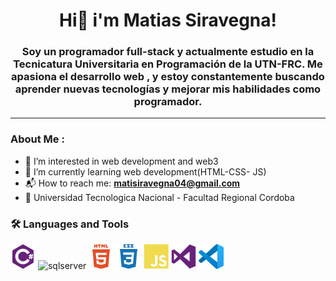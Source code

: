  <h1 align=" center">Hi👋 i'm Matias Siravegna!</h1>
 <h3 align=" center">Soy un programador full-stack y actualmente estudio en la Tecnicatura Universitaria en Programación de la UTN-FRC. Me apasiona el desarrollo web , y estoy constantemente buscando aprender nuevas tecnologías y mejorar mis habilidades como programador.</h3>


---
### About Me :

- 👀 I’m interested in web development and web3
- 🌱 I’m currently learning web development(HTML-CSS- JS)
- 📬 How to reach me: **matisiravegna04@gmail.com**
- 🏫 Universidad Tecnologica Nacional - Facultad Regional Cordoba


<div align="left" >
    <h3>🛠️ Languages and Tools</h3>
    <div class="stack">
        <img src="https://raw.githubusercontent.com/devicons/devicon/1119b9f84c0290e0f0b38982099a2bd027a48bf1/icons/csharp/csharp-plain.svg" title="c-sharp" alt="csharp" width="40" height="40">
        <img src="https://brandslogos.com/wp-content/uploads/thumbs/microsoft-sql-server-logo-vector.svg" title="SQL-SERVER" alt="sqlserver" width="40" height="40">
        <img src="https://raw.githubusercontent.com/devicons/devicon/1119b9f84c0290e0f0b38982099a2bd027a48bf1/icons/html5/html5-plain-wordmark.svg" title="HTML5" alt="HTML" width="40" height="40">
        <img src="https://raw.githubusercontent.com/devicons/devicon/1119b9f84c0290e0f0b38982099a2bd027a48bf1/icons/css3/css3-plain-wordmark.svg" title="CSS3" alt="CSS" width="40" height="40">
        <img src="https://raw.githubusercontent.com/devicons/devicon/1119b9f84c0290e0f0b38982099a2bd027a48bf1/icons/javascript/javascript-plain.svg" title="JS" alt="JavaScript" width="40" height="40">
        <img src="https://raw.githubusercontent.com/devicons/devicon/1119b9f84c0290e0f0b38982099a2bd027a48bf1/icons/visualstudio/visualstudio-plain.svg" title="VisualStudio" alt="VisualStudio" width="40" height="40">
        <img src="https://raw.githubusercontent.com/devicons/devicon/1119b9f84c0290e0f0b38982099a2bd027a48bf1/icons/vscode/vscode-original.svg" title="VScode" alt="VScode" width="40" height="40">
    </div>
</div>


<!---
MatiSrv/MatiSrv is a ✨ special ✨ repository because its `README.md` (this file) appears on your GitHub profile.
You can click the Preview link to take a look at your changes.
--->
